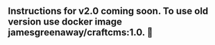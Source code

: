 ## Instructions for v2.0 coming soon. To use old version use docker image jamesgreenaway/craftcms:1.0. 🖖
